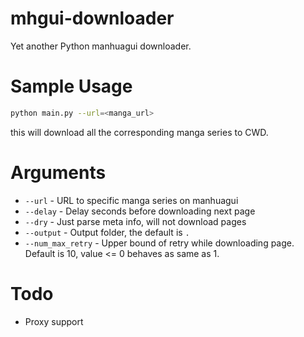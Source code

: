# mhgui-downloader
Yet another Python manhuagui downloader.

# Sample Usage
```bash
python main.py --url=<manga_url>
```

this will download all the corresponding manga series to CWD.

# Arguments
 - `--url` - URL to specific manga series on manhuagui
 - `--delay` - Delay seconds before downloading next page
 - `--dry` - Just parse meta info, will not download pages
 - `--output` - Output folder, the default is `.`
 - `--num_max_retry` - Upper bound of retry while downloading page. Default is 10, value <= 0 behaves as same as 1.

# Todo
 - Proxy support
